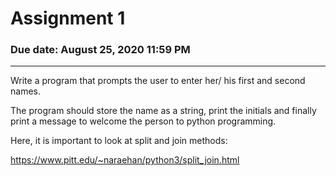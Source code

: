 # Assignment 1
### Due date: August 25, 2020 11:59 PM

---

Write a program that prompts the user to enter her/ his first and second names.

The program should store the name as a string, print the initials and finally print a message to welcome the person to python programming. 



Here, it is important to look at split and join methods:

https://www.pitt.edu/~naraehan/python3/split_join.html